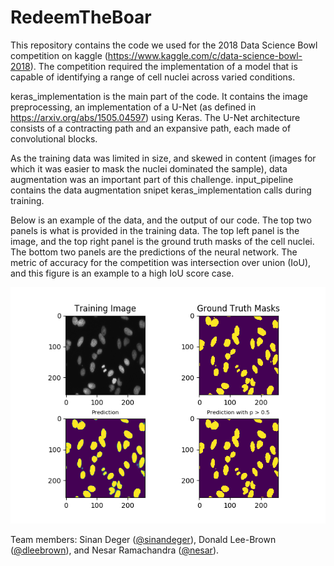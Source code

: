 # RedeemTheBoar
This repository contains the code we used for the 2018 Data Science Bowl competition on kaggle (https://www.kaggle.com/c/data-science-bowl-2018). The competition required the implementation of a model that is capable of identifying a range of cell nuclei across varied conditions. 

keras_implementation is the main part of the code. It contains the image preprocessing, an implementation of a U-Net (as defined in https://arxiv.org/abs/1505.04597) using Keras. The U-Net architecture consists of a contracting path and an expansive path, each made of convolutional blocks. 

As the training data was limited in size, and skewed in content (images for which it was easier to mask the nuclei dominated the sample), data augmentation was an important part of this challenge. input_pipeline contains the data augmentation snipet keras_implementation calls during training.

Below is an example of the data, and the output of our code. The top two panels is what is provided in the training data. The top left panel is the image, and the top right panel is the ground truth masks of the cell nuclei. The bottom two panels are the predictions of the neural network. The metric of accuracy for the competition was intersection over union (IoU), and this figure is an example to a high IoU score case.

![Figure 1.](https://github.com/sinandeger/RedeemTheBoar/blob/master/4e1c889de3764694d0dea41e5682fedb265eaf2cdbe72ff6c1f518747d709464.png)

Team members: Sinan Deger ([@sinandeger](https://github.com/sinandeger)), Donald Lee-Brown ([@dleebrown](https://github.com/dleebrown)), and Nesar Ramachandra ([@nesar](https://github.com/nesar)). 
